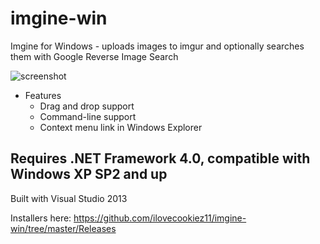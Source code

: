 # imgine-win
Imgine for Windows - uploads images to imgur and optionally searches them with Google Reverse Image Search

![screenshot](http://i.imgur.com/3tXxgBQ.png)

* Features
  * Drag and drop support
  * Command-line support
  * Context menu link in Windows Explorer

## Requires .NET Framework 4.0, compatible with Windows XP SP2 and up
Built with Visual Studio 2013

Installers here: https://github.com/ilovecookiez11/imgine-win/tree/master/Releases
